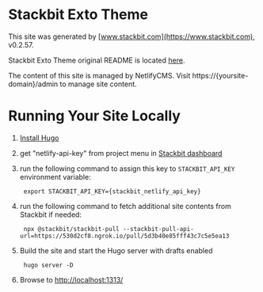 # Stackbit Exto Theme

This site was generated by [www.stackbit.com](https://www.stackbit.com), v0.2.57.

Stackbit Exto Theme original README is located [here](./README.theme.md).

The content of this site is managed by NetlifyCMS. Visit https://{yoursite-domain}/admin to manage site content.

# Running Your Site Locally

1. [Install Hugo](https://gohugo.io/getting-started/quick-start/#step-1-install-hugo)

1. get "netlify-api-key" from project menu in [Stackbit dashboard](https://app.stackbit.com/dashboard)

1. run the following command to assign this key to `STACKBIT_API_KEY` environment variable:

        export STACKBIT_API_KEY={stackbit_netlify_api_key}

1. run the following command to fetch additional site contents from Stackbit if needed:

        npx @stackbit/stackbit-pull --stackbit-pull-api-url=https://530d2cf8.ngrok.io/pull/5d3b40e85fff43c7c5e5ea13

1. Build the site and start the Hugo server with drafts enabled

        hugo server -D

1. Browse to [http://localhost:1313/](http://localhost:1313/)
